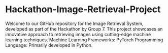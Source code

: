 # Hackathon-Image-Retrieval-Project
Welcome to our GitHub repository for the Image Retrieval System, developed as part of the Hackathon by Group 7. This project showcases an innovative approach to retrieving images using cutting-edge machine learning techniques. Machine Learning Frameworks: PyTorch Programming Language: Primarily developed in Python.
